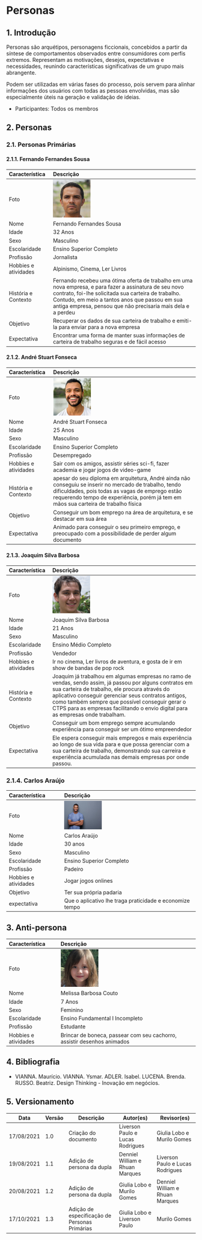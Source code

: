 # Personas

## 1. Introdução

Personas são arquétipos, personagens ficcionais, concebidos a partir da síntese de comportamentos observados entre consumidores com perfis extremos. Representam as motivações, desejos, expectativas e necessidades, reunindo características significativas de um grupo mais abrangente.

Podem ser utilizadas em várias fases do processo, pois servem para alinhar informações dos usuários com todas as pessoas envolvidas, mas são especialmente úteis na geração e validação de ideias.

* Participantes: Todos os membros

## 2. Personas

### 2.1. Personas Primárias

#### 2.1.1. Fernando Fernandes Sousa

| Característica | Descrição
| :--- | :--- | 
| Foto |  <img src="../../assets/fernandofernandes.png" width="100">  |
| Nome |  Fernando Fernandes Sousa |
| Idade | 32 Anos |
| Sexo | Masculino |
| Escolaridade | Ensino Superior Completo |
| Profissão | Jornalista |
| Hobbies e atividades | Alpinismo, Cinema, Ler Livros |
| História e Contexto |  Fernando recebeu uma ótima oferta de trabalho em uma nova empresa, e para fazer a assinatura de seu novo contrato, foi-lhe solicitada sua carteira de trabalho. Contudo, em meio a tantos anos que passou em sua antiga empresa, pensou que não precisaria mais dela e a perdeu |
| Objetivo | Recuperar os dados de sua carteira de trabalho e emiti-la para enviar para a nova empresa |
| Expectativa | Encontrar uma forma de manter suas informações de carteira de trabalho seguras e de fácil acesso |

#### 2.1.2. André Stuart Fonseca

| Característica | Descrição
| :--- | :--- | 
| Foto |  <img src="../../assets/andrestuart.png" width="100">  |
| Nome |  André Stuart Fonseca |
| Idade | 25 Anos |
| Sexo | Masculino |
| Escolaridade | Ensino Superior Completo |
| Profissão | Desempregado |
| Hobbies e atividades | Sair com os amigos, assistir séries sci-fi, fazer academia e jogar jogos de video-game |
| História e Contexto |   apesar do seu diploma em arquitetura, André ainda não conseguiu se inserir no mercado de trabalho, tendo dificuldades, pois todas as vagas de emprego estão requerendo tempo de experiência, porém já tem em mãos sua carteira de trabalho física |
| Objetivo | Conseguir um bom emprego na área de arquitetura, e se destacar em sua área |
| Expectativa | Animado para conseguir o seu primeiro emprego, e preocupado com a possibilidade de perder algum documento |

#### 2.1.3. Joaquim Silva Barbosa

| Característica | Descrição
| :--- | :--- | 
| Foto |  <img src="../../assets/joaquimbarbosa.jfif" width="100">  |
| Nome |  Joaquim Silva Barbosa |
| Idade | 21 Anos |
| Sexo | Masculino |
| Escolaridade | Ensino Médio Completo |
| Profissão | Vendedor |
| Hobbies e atividades | Ir no cinema, Ler livros de aventura, e gosta de ir em show de bandas de pop rock |
| História e Contexto | Joaquim já trabalhou em algumas empresas no ramo de vendas, sendo assim, já passou por alguns contratos em sua carteira de trabalho, ele procura através do aplicativo conseguir gerenciar seus contratos antigos, como também sempre que possível conseguir gerar o CTPS para as empresas facilitando o envio digital para as empresas onde trabalham. |
| Objetivo | Conseguir um bom emprego sempre acumulando experiência para conseguir ser um ótimo empreendedor |
| Expectativa | Ele espera conseguir mais empregos e mais experiência ao longo de sua vida para e que possa gerenciar com a sua carteira de trabalho, demonstrando sua carreira e experiência acumulada nas demais empresas por onde passou. |

### 2.1.4. Carlos Araújo
|Característica| Descrição |
| :--- | :--- |
|Foto| <img src="../../assets/carlosaraujo.jpg" width="100"> |
| Nome | Carlos Araújo |
| Idade | 30 anos |
| Sexo | Masculino |
| Escolaridade | Ensino Superior Completo |
| Profissão | Padeiro |
| Hobbies e atividades | Jogar jogos onlines |
| Objetivo |  Ter sua própria padaria |
| expectativa | Que o aplicativo lhe traga praticidade e economize tempo |

## 3. Anti-persona

| Característica | Descrição
| :--- | :--- | 
| Foto |  <img src="../../assets/melissabarbosa.png" width="100">  |
| Nome |  Melissa Barbosa Couto |
| Idade | 7 Anos |
| Sexo | Feminino |
| Escolaridade | Ensino Fundamental I Incompleto |
| Profissão | Estudante |
| Hobbies e atividades | Brincar de boneca, passear com seu cachorro, assistir desenhos animados |


## 4. Bibliografia

* VIANNA. Maurício. VIANNA. Ysmar. ADLER. Isabel. LUCENA. Brenda. RUSSO. Beatriz. Design Thinking - Inovação em negócios.

## 5. Versionamento

| Data | Versão| Descrição| Autor(es)| Revisor(es)|
|--------|----------|-----|----------|------------|
| 17/08/2021 | 1.0| Criação do documento | Liverson Paulo e Lucas Rodrigues | Giulia Lobo e Murilo Gomes |
| 19/08/2021 | 1.1 | Adição de persona da dupla | Denniel William e Rhuan Marques | Liverson Paulo e Lucas Rodrigues |
| 20/08/2021 | 1.2 | Adição de persona da dupla | Giulia Lobo e Murilo Gomes | Denniel William e Rhuan Marques |
| 17/10/2021 | 1.3 | Adição de especificação de Personas Primárias | Giulia Lobo e Liverson Paulo | Murilo Gomes |